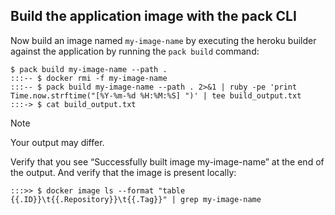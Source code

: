 ## Build the application image with the pack CLI

Now build an image named `my-image-name` by executing the heroku builder against the application by running the
`pack build` command:

```
$ pack build my-image-name --path .
:::-- $ docker rmi -f my-image-name
:::-- $ pack build my-image-name --path . 2>&1 | ruby -pe 'print Time.now.strftime("[%Y-%m-%d %H:%M:%S] ")' | tee build_output.txt 
:::-> $ cat build_output.txt
```

> [!NOTE]
> Your output may differ.

Verify that you see “Successfully built image my-image-name” at the end of the output. And verify that the image is present locally:

```
:::>> $ docker image ls --format "table {{.ID}}\t{{.Repository}}\t{{.Tag}}" | grep my-image-name
```
